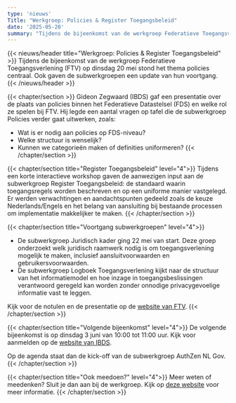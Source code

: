 ```yaml
---
type: 'nieuws'
Title: "Werkgroep: Policies & Register Toegangsbeleid"
date: '2025-05-20'
summary: "Tijdens de bijeenkomst van de werkgroep Federatieve Toegangsverlening (FTV) op dinsdag 20 mei stond het thema policies centraal. Ook gaven de subwerkgroepen een update van hun voortgang."
---
```


{{< nieuws/header title="Werkgroep: Policies & Register Toegangsbeleid" >}}
Tijdens de bijeenkomst van de werkgroep Federatieve Toegangsverlening (FTV) op dinsdag 20 mei stond het thema policies centraal. Ook gaven de subwerkgroepen een update van hun voortgang.
{{< /nieuws/header >}}

{{< chapter/section >}}
Gideon Zegwaard (IBDS) gaf een presentatie over de plaats van policies binnen het Federatieve  Datastelsel (FDS) en welke rol ze spelen bij FTV. Hij legde een aantal vragen op tafel die de subwerkgroep Policies verder gaat uitwerken, zoals:
- Wat is er nodig aan policies op FDS-niveau?
- Welke structuur is wenselijk?
- Kunnen we categorieën maken of definities uniformeren?
{{< /chapter/section >}}

{{< chapter/section title="Register Toegangsbeleid" level="4">}}
Tijdens een korte interactieve workshop gaven de aanwezigen input aan de subwerkgroep Register Toegangsbeleid: de standaard waarin toegangsregels worden beschreven en op een uniforme manier vastgelegd. Er werden verwachtingen en aandachtspunten gedeeld zoals de keuze Nederlands/Engels  en het belang van aansluiting bij bestaande processen om implementatie makkelijker te maken.
{{< /chapter/section >}}

{{< chapter/section title="Voortgang subwerkgroepen" level="4">}}
- De subwerkgroep Juridisch kader ging 22 mei van start. Deze groep onderzoekt welk juridisch raamwerk nodig is om toegangsverlening mogelijk te maken, inclusief aansluitvoorwaarden en gebruikersvoorwaarden.
- De subwerkgroep Logboek Toegangsverlening kijkt naar de structuur van het informatiemodel en hoe inzage in toegangsbeslissingen verantwoord geregeld kan worden zonder onnodige privacygevoelige informatie vast te leggen.

Kijk voor de notulen en de presentatie op de [website van FTV](/ftv/meedoen/werkgroep/policies).
{{< /chapter/section >}}

{{< chapter/section title="Volgende bijeenkomst" level="4">}}
De volgende bijeenkomst is op dinsdag 3 juni van 10:00 tot 11:00 uur. Kijk voor aanmelden op de [website van IBDS](https://realisatieibds.nl/groups/view/0056c9ef-5c2e-44f9-a998-e735f1e9ccaa/federatief-datastelsel/events/view/9e22f713-29fd-4149-bf82-7f5c517e0d61/werkgroep-federatieve-toegangsverlening).

Op de agenda staat dan de kick-off van de subwerkgroep AuthZen NL Gov.
{{< /chapter/section >}}

{{< chapter/section title="Ook meedoen?" level="4">}}
Meer weten of meedenken? Sluit je dan aan bij de werkgroep. Kijk op [deze website](/ftv/) voor meer informatie.
{{< /chapter/section >}}
